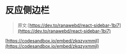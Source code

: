 # 反应侧边栏

> 原文:[https://dev.to/ranawebd/react-sidebar-1bi7](https://dev.to/ranawebd/react-sidebar-1bi7)

[https://codesandbox.io/embed/zkqzyxmmjl](https://codesandbox.io/embed/zkqzyxmmjl)